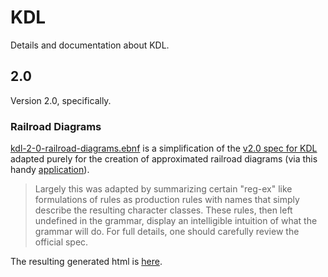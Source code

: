 # KDL

Details and documentation about KDL.

## 2.0

Version 2.0, specifically.

### Railroad Diagrams

[kdl-2-0-railroad-diagrams.ebnf](kdl/2.0/railroad-diagrams/kdl-2.0-railroad-diagrams.ebnf) is a simplification of the [v2.0 spec for KDL](https://github.com/kdl-org/kdl/blob/main/SPEC.md) adapted purely for the creation of approximated railroad diagrams (via this handy [application](https://www.bottlecaps.de/rr/ui)).

> Largely this was adapted by summarizing certain "reg-ex" like formulations of rules as production rules with names that simply describe the resulting character classes. These rules, then left undefined in the grammar, display an intelligible intuition of what the grammar will do. For full details, one should carefully review the official spec.

The resulting generated html is [here](kdl/2.0/railroad-diagrams/README.md).
